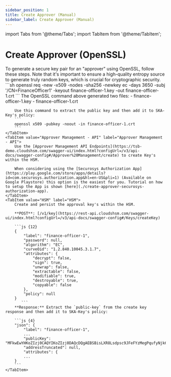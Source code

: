 ```yaml
---
sidebar_position: 1
title: Create Approver (Manual)
sidebar_label: Create Approver (Manual)
---
```


import Tabs from '@theme/Tabs';
import TabItem from '@theme/TabItem';

# Create Approver (OpenSSL)




<Tabs groupId="key-provider">
    <TabItem value="OpenSSL" label="OpenSSL" default>
        To generate a secure key pair for an "approver" using OpenSSL, follow these steps. Note that it's important to ensure a high-quality entropy source to generate truly random keys, which is crucial for cryptographic security.
        ```sh
            openssl req -new -x509 -nodes -sha256 -newkey ec -days 3650 -subj '/CN=FinanceOfficer1' -keyout finance-officer-1.key -out finance-officer-1.crt
        ```
        The OpenSSL command above generated two files:
        - finance-officer-1.key
        - finance-officer-1.crt

        Use this command to extract the public key and then add it to SKA-Key's policy:
        ```
        openssl x509 -pubkey -noout -in finance-officer-1.crt
        ```
    </TabItem>
    <TabItem value="Approver Management - API" label="Approver Management - API">
        Use the [Approver Management API Endpoints](https://tsb-demo.cloudshsm.com/swagger-ui/index.html?configUrl=/v3/api-docs/swagger-config#/Approver%20Management/create) to create Key's within the HSM.

        When considering using the [Securosys Authorization App](https://play.google.com/store/apps/details?id=com.securosys.authorization.app&hl=en-US&pli=1) (Available on Google Playstore) this option is the easiest for you. Tutorial on how to setup the App is shown [here](./create-approver-securosys-authorization-app).       
    </TabItem>
    <TabItem value="HSM" label="HSM">
        Create and persist the approval key's within the HSM.

        **POST**: [/v1/key](https://rest-api.cloudshsm.com/swagger-ui/index.html?configUrl=/v3/api-docs/swagger-config#/Keys/createKey)

        ```js {12}
        {
            "label": "finance-officer-1",
            "password": null,
            "algorithm": "EC",
            "curveOid": "1.2.840.10045.3.1.7",
            "attributes": {
                "decrypt": false,
                "sign": true,
                "unwrap": false,
                "extractable": false,
                "modifiable": true,
                "destroyable": true,
                "copyable": false
            },
            "policy": null
        }
           ```
        **Response:** Extract the `public-key` from the create key response and then add it to SKA-Key's policy:

        ```js {4}
        "json": {
            "label": "finance-officer-1",
            ...
            "publicKey": "MFkwEwYHKoZIzj0CAQYIKoZIzj0DAQcDQgAEBSBisLXR8Lsdpsc9JFeFYzMegPqufyNjk6ncWOFbb9bPMuM3I6SSDzwFNX+XvVO1EkfavxaXQcH43sEuKeYGKw==",
            "addressTruncated": null,
            "attributes": {
            ...
        }
        ```
    </TabItem>
</Tabs>